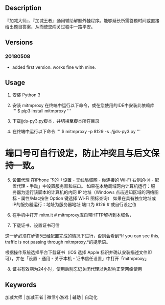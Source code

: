 ## Description

『加减大师』、『加减王者』通用辅助解题~~外挂~~程序。能够延长所需答题时间或直接给出题目答案，从而使您闯关过程中一路平安。

## Versions

### 20180508

- added first version. works fine with mine.

## Usage

1. 安装 Python 3

2. 安装 mitmproxy
在终端中运行以下命令，或在您使用的IDE中安装此依赖库
'''
$ pip3 install mitmproxy
'''

3. 下载jjds-py3.py脚本，并切换至脚本所在目录

4. 在终端中运行以下命令
'''
$ mitmproxy -p 8129 -s ./jjds-py3.py
'''
# 端口号可自行设定，防止冲突且与后文保持一致。

5. 设置代理
在iPhone 下的「设置 - 无线局域网 - 你连接的 Wi-Fi 右侧的小i - 配置代理 - 手动」中设置服务器和端口。
如果在本地局域网内计算机运行：服务器为运行该脚本的计算机的内网 IP 地址（Windows 点击通知区域的网络图标 - 属性/Mac按住 Option 键选择 Wi-Fi 图标查询）
如果在具有独立地址或IP的服务器运行：地址为服务器地址
端口为 8129  # 或自行设定值

6. 在手机中打开 mitm.it  # mitmproxy库自带HTTP解析到本域名，

7. 下载证书、设置证书可信

这一步必须在步骤5已经配置完成的情况下进行，否则会看到*If you can see this, traffic is not passing through mitmproxy.*的提示语。

根据操作系统选择平台下载证书（iOS 选择 Apple 标识并确认安装描述文件即可），并在「设置 - 通用 - 关于本机 - 证书信任设置」中打开「mitmproxy」

8. 证书有效期为24小时，使用后别忘记关闭代理以免影响正常网络使用

## Keywords

加减大师 | 加减王者 | 微信小游戏 | 辅助 | 自动化
